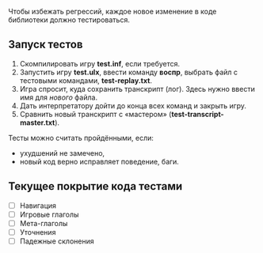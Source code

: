 Чтобы избежать регрессий, каждое новое изменение в коде библиотеки должно тестироваться.

## Запуск тестов

1. Скомпилировать игру **test.inf**, если требуется.
2. Запустить игру **test.ulx**, ввести команду **воспр**, выбрать файл с тестовыми командами, **test-replay.txt**.
3. Игра спросит, куда сохранить транскрипт (лог). Здесь нужно ввести имя для *нового* файла.
4. Дать интерпретатору дойти до конца всех команд и закрыть игру.
5. Сравнить новый транскрипт с «мастером» (**test-transcript-master.txt**).

Тесты можно считать пройдёнными, если:

* ухудшений не замечено,
* новый код верно исправляет поведение, баги.

## Текущее покрытие кода тестами

- [ ] Навигация
- [ ] Игровые глаголы
- [ ] Мета-глаголы
- [ ] Уточнения
- [ ] Падежные склонения
